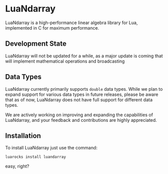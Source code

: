 # LuaNdarray

LuaNdarray is a high-performance linear algebra library for Lua, implemented in C for maximum performance.

## Development State
LuaNdarray will not be updated for a while, as a major update is coming that will implement mathematical operations and broadcasting

## Data Types

LuaNdarray currently primarily supports `double` data types. While we plan to expand support for various data types in future releases, please be aware that as of now, LuaNdarray does not have full support for different data types.

We are actively working on improving and expanding the capabilities of LuaNdarray, and your feedback and contributions are highly appreciated.


## Installation

To install LuaNdarray just use the command:
```
luarocks install luandarray
```
easy, right?
